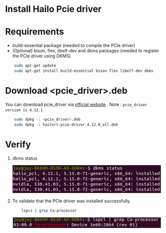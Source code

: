 # Install Hailo Pcie driver

# Requirements
* build-essential package (needed to compile the PCIe driver)
* (Optional) bison, flex, libelf-dev and dkms packages (needed to register the PCIe driver using DKMS)
```bash
    sudo apt-get update
    sudo apt-get install build-essential bison flex libelf-dev dkms
```
# Download <pcie_driver>.deb
You can download pcie_driver via [official website](https://hailo.ai/developer-zone/sw-downloads/) . 
Note : `pcie_driver version is 4.12.1`
```bash
    sudo dpkg -i <pcie_driver>.deb
    sudo dpkg -i hailort-pcie-driver_4.12.0_all.deb
```

# Verify

1. dkms status   

    ![](./images/hailo_install_verify2.png) 
    
2. To validate that the PCIe driver was installed successfully.
    ```bash
        lspci | grep Co-processor
    ```
    ![](./images/hailo_install_verify.png) 

